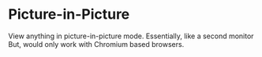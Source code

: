 # Picture-in-Picture
View anything in picture-in-picture mode. Essentially, like a second monitor
But, would only work with Chromium based browsers.
